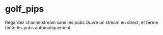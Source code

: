 # golf_pips
Regardez channelstream sans les pubs
Ouvre un stream en direct, et ferme toute les pubs automatiquement
